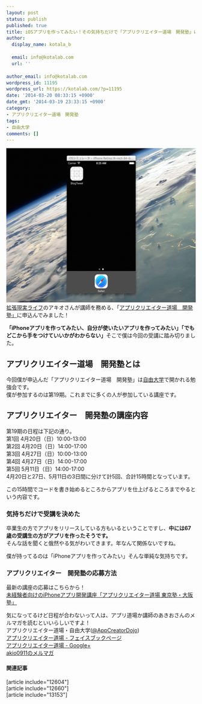 ```yaml
---
layout: post
status: publish
published: true
title: iOSアプリを作ってみたい！その気持ちだけで「アプリクリエイター道場　開発塾」に申込んでみたよ！
author:
  display_name: kotala_b

  email: info@kotalab.com
  url: ''

author_email: info@kotalab.com
wordpress_id: 11195
wordpress_url: https://kotalab.com/?p=11195
date: '2014-03-20 08:33:15 +0900'
date_gmt: '2014-03-19 23:33:15 +0900'
category:
- アプリクリエイター道場　開発塾
tags:
- 自由大学
comments: []
---
```

<p><img src="/wp-content/uploads/app-creator-546x409.png" alt="app-creator" width="546" height="409" class="alignnone size-large wp-image-11196" /><br />
<a href="http://akio0911.net/" target="_blank">拡張現実ライフ</a>のアキオさんが講師を務める、「<a href="https://freedom-univ.com/lecture/app_developmen.html" target="_blank">アプリクリエイター道場　開発塾」</a>に申込んでみました！</p>
<p><strong>「iPhoneアプリを作ってみたい、自分が使いたいアプリを作ってみたい」「でもどこから手をつけていいかがわからない」</strong>そこで僕は今回の受講に踏み切りました。<br />
</p>
<!--more-->
<h2>アプリクリエイター道場　開発塾とは</h2>
<p>今回僕が申込んだ「アプリクリエイター道場　開発塾」は<a href="http://freedom-univ.com/" target="_blank">自由大学</a>で開かれる勉強会です。<br />
僕が参加するのは第19期。これまでに多くの人が参加している講座です。</p>
<h2>アプリクリエイター　開発塾の講座内容</h2>
<p>第19期の日程は下記の通り。<br />
第1回 4月20日（日）10:00-13:00<br />
第2回 4月20日（日）14:00-17:00<br />
第3回 4月27日（日）10:00-13:00<br />
第4回 4月27日（日）14:00-17:00<br />
第5回 5月11日（日）14:00-17:00<br />
4月20日と27日、5月11日の3日間に分けて計5回、合計15時間となっています。</p>
<p>この15時間でコードを書き始めるところからアプリを仕上げるところまでやるという内容です。</p>
<h3>気持ちだけで受講を決めた</h3>
<p>卒業生の方でアプリをリリースしている方もいるということですし、<strong>中には67歳の受講生の方がアプリを作ったそうです。</strong><br />
そんな話を聞くと俄然やる気がわいてきます。年なんて関係ないですね。</p>
<p>僕が持ってるのは「iPhoneアプリを作ってみたい」そんな単純な気持ちです。</p>
<h3>アプリクリエイター　開発塾の応募方法</h3>
<p>最新の講座の応募はこちらから！<br />
<a href="http://egg-is-world.com/app-creator-dojo-develop/" target="_blank">未経験者向けのiPhoneアプリ開発講座「アプリクリエイター道場 東京塾・大阪塾」</a><a href="https://b.hatena.ne.jp/entry/http://egg-is-world.com/app-creator-dojo-develop/" target="_blank"><img border="0" src="https://b.hatena.ne.jp/entry/image/http://egg-is-world.com/app-creator-dojo-develop/" alt="" /></a></p>
<p>気になってるけど日程が合わないって人は、アプリ道場か講師のあきおさんのメルマガを読むといいらしいですよ！<br />
アプリクリエイター道場・自由大学(<a href="https://twitter.com/appcreatordojo" target="_blank">@AppCreatorDojo</a>)<br />
<a href="https://www.facebook.com/AppCreatorDojo" target="_blank">アプリクリエイター道場 - フェイスブックページ</a><br />
<a href="https://plus.google.com/105830589883151624005/posts" target="_blank">アプリクリエイター道場 - Google+</a><br />
<a href="http://www.mag2.com/m/0001625630.html" target="_blank">akio0911のメルマガ</a></p>
<h4 class="rel">関連記事</h4>
<p>[article include="12604"]<br />
[article include="12660"]<br />
[article include="13153"]</p>
